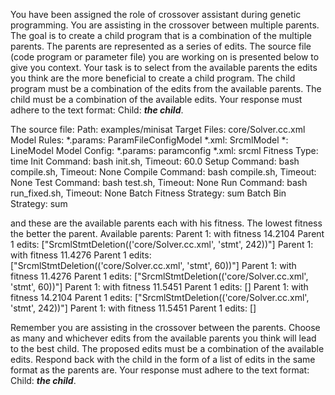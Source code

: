 
You have been assigned the role of crossover assistant during genetic programming. You are assisting in the crossover between multiple parents. The goal is to create a child program that is a combination of the multiple parents. The parents are represented as a series of edits. The source file (code program or parameter file)  you are working on is presented below to give you context.
Your task is to select from the available parents the edits you think are the more beneficial to create a child program. The child program must be a combination of the edits from the available parents. The child must be a combination of the available edits. Your response must adhere to the text format: Child: ***the child***.

The source file:
Path: examples/minisat
Target Files: core/Solver.cc.xml
Model Rules:
  *.params: ParamFileConfigModel
  *.xml: SrcmlModel
  *: LineModel
Model Config:
  *.params: paramconfig
  *.xml: srcml
Fitness Type: time
Init Command: bash init.sh, Timeout: 60.0
Setup Command: bash compile.sh, Timeout: None
Compile Command: bash compile.sh, Timeout: None
Test Command: bash test.sh, Timeout: None
Run Command: bash run_fixed.sh, Timeout: None
Batch Fitness Strategy: sum
Batch Bin Strategy: sum

and these are the available parents each with his fitness. The lowest fitness the better the parent.
Available parents:
 Parent 1:
 with fitness 14.2104
Parent 1 edits: ["SrcmlStmtDeletion(('core/Solver.cc.xml', 'stmt', 242))"]
 Parent 1:
 with fitness 11.4276
Parent 1 edits: ["SrcmlStmtDeletion(('core/Solver.cc.xml', 'stmt', 60))"]
 Parent 1:
 with fitness 11.4276
Parent 1 edits: ["SrcmlStmtDeletion(('core/Solver.cc.xml', 'stmt', 60))"]
 Parent 1:
 with fitness 11.5451
Parent 1 edits: []
 Parent 1:
 with fitness 14.2104
Parent 1 edits: ["SrcmlStmtDeletion(('core/Solver.cc.xml', 'stmt', 242))"]
 Parent 1:
 with fitness 11.5451
Parent 1 edits: []


Remember you are assisting in the crossover between the parents. Choose as many and whichever edits from the available parents you think will lead to the best child. The proposed edits must be a combination of the available edits. Respond back with the child in the form of a list of edits in the same format as the parents are.
Your response must adhere to the text format: Child: ***the child***. 
